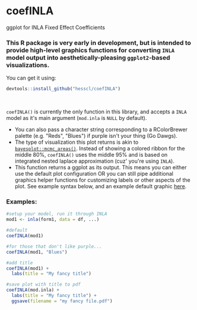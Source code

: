 # coefINLA
ggplot for INLA Fixed Effect Coefficients

### This R package is very early in development, but is intended to provide high-level graphics functions for converting `INLA` model output into aesthetically-pleasing `ggplot2`-based visualizations.

You can get it using:
```r
devtools::install_github("hesscl/coefINLA")
```
 <br>
 
 `coefINLA()` is currently the only function in this library, and accepts a `INLA` model as it's main argument (`mod.inla` is `NULL` by default). 
  - You can also pass a character string corresponding to a RColorBrewer palette (e.g. "Reds", "Blues") if purple isn't your thing (Go Dawgs).
  - The type of visualization this plot returns is akin to [`bayesplot::mcmc_areas()`](https://github.com/stan-dev/bayesplot#examples). Instead of showing a colored ribbon for the middle 80%, `coefINLA()` uses the middle 95% and is based on integrated nested laplace approximation (cuz' you're using `INLA`).
  - This function returns a ggplot as its output. This means you can either use the default plot configuration OR you can still pipe additional graphics helper functions for customizing labels or other aspects of the plot. See example syntax below, and an example default graphic [here](https://github.com/hesscl/coefINLA/blob/master/coefINLAclip.png).
  
### Examples:
  
```r
#setup your model, run it through INLA
mod1 <- inla(form1, data = df, ...)

#default
coefINLA(mod1)

#for those that don't like purple...
coefINLA(mod1, "Blues")

#add title
coefINLA(mod1) +
  labs(title = "My fancy title")

#save plot with title to pdf
coefINLA(mod.inla) + 
  labs(title = "My fancy title") +
  ggsave(filename = "my fancy file.pdf")


  ```
